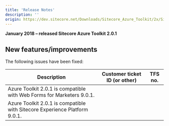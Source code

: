 ```yaml
---
title: 'Release Notes'
description: ''
origin: https://dev.sitecore.net/Downloads/Sitecore_Azure_Toolkit/2x/Sitecore_Azure_Toolkit_201/Release_Notes
---
```


**January 2018 – released Sitecore Azure Toolkit 2.0.1**

## New features/improvements

The following issues have been fixed:

| Description                                                                 | Customer ticket ID (or other) | TFS no. |
| --------------------------------------------------------------------------- | ----------------------------- | ------- |
| ​Azure Toolkit 2.0.1 is compatible with Web Forms for Marketers 9.0.1.      |                               |         |
| ​Azure Toolkit 2.0.1 is compatible with Sitecore Experience Platform 9.0.1. |                               |         |
